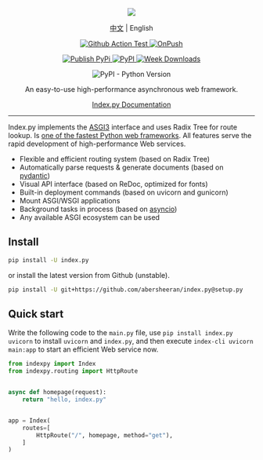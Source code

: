 <div align="center">

<img style="max-width:60%;" src="https://raw.githubusercontent.com/abersheeran/index.py/master/docs/img/index-py.png" />

<p>
<a href="https://github.com/abersheeran/index.py/tree/master/README.md">中文</a>
|
English
</p>

<p>
<a href="https://github.com/abersheeran/index.py/actions?query=workflow%3ATest">
<img src="https://github.com/abersheeran/index.py/workflows/Test/badge.svg" alt="Github Action Test" />
</a>

<a href="https://github.com/abersheeran/index.py/actions?query=workflow%3AOnPush">
<img src="https://github.com/abersheeran/index.py/workflows/OnPush/badge.svg" alt="OnPush" />
</p>

<p>
<a href="https://github.com/abersheeran/index.py/actions?query=workflow%3A%22Publish+PyPi%22">
<img src="https://github.com/abersheeran/index.py/workflows/Publish%20PyPi/badge.svg" alt="Publish PyPi" />
</a>

<a href="https://pypi.org/project/index.py/">
<img src="https://img.shields.io/pypi/v/index.py" alt="PyPI" />
</a>

<a href="https://pepy.tech/project/index-py/week">
<img src="https://pepy.tech/badge/index-py/week" alt="Week Downloads">
</a>
</p>

<p>
<img src="https://img.shields.io/pypi/pyversions/index.py" alt="PyPI - Python Version" />
</p>

An easy-to-use high-performance asynchronous web framework.

<a href="https://index-py.abersheeran.com">Index.py Documentation</a>

</div>

---

Index.py implements the [ASGI3](http://asgi.readthedocs.io/en/latest/) interface and uses Radix Tree for route lookup. Is [one of the fastest Python web frameworks](https://github.com/the-benchmarker/web-frameworks). All features serve the rapid development of high-performance Web services.

- Flexible and efficient routing system (based on Radix Tree)
- Automatically parse requests & generate documents (based on [pydantic](https://pydantic-docs.helpmanual.io/))
- Visual API interface (based on ReDoc, optimized for fonts)
- Built-in deployment commands (based on uvicorn and gunicorn)
- Mount ASGI/WSGI applications
- Background tasks in process (based on [asyncio](https://docs.python.org/3/library/asyncio.html))
- Any available ASGI ecosystem can be used

## Install

```bash
pip install -U index.py
```

or install the latest version from Github (unstable).

```bash
pip install -U git+https://github.com/abersheeran/index.py@setup.py
```

## Quick start

Write the following code to the `main.py` file, use `pip install index.py uvicorn` to install `uvicorn` and `index.py`, and then execute `index-cli uvicorn main:app` to start an efficient Web service now.

```python
from indexpy import Index
from indexpy.routing import HttpRoute


async def homepage(request):
    return "hello, index.py"


app = Index(
    routes=[
        HttpRoute("/", homepage, method="get"),
    ]
)
```
